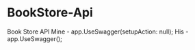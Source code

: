 # BookStore-Api
Book Store API
Mine -   app.UseSwagger(setupAction: null);
His -    app.UseSwagger();
